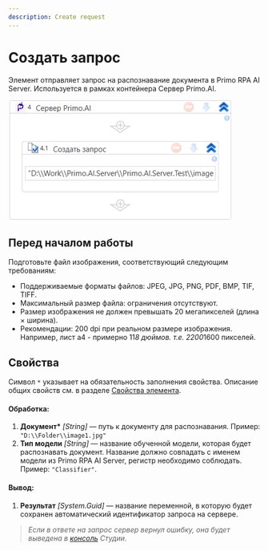 ```yaml
---
description: Create request
---
```


# Создать запрос

Элемент отправляет запрос на распознавание документа в Primo RPA AI Server. Используется в рамках контейнера Сервер Primo.AI.

![](<../../../.gitbook/assets1/windows_items/WFAttachPrimoAIServer.png>)

## Перед началом работы

Подготовьте файл изображения, соответствующий следующим требованиям:
* Поддерживаемые форматы файлов: JPEG, JPG, PNG, PDF, BMP, TIF, TIFF. 
* Максимальный размер файла: ограничения отсутствуют.
* Размер изображения не должен превышать 20 мегапикселей (длина × ширина).
* Рекомендации: 200 dpi при реальном размере изображения. Например, лист а4 - примерно 11*8 дюймов. т.е. 2200*1600 пикселей.


## Свойства
Символ `*` указывает на обязательность заполнения свойства. Описание общих свойств см. в разделе [Свойства элемента](https://docs.primo-rpa.ru/primo-rpa/primo-studio/process/elements#svoistva-elementa).

#### Обработка:

1. **Документ\*** *[String]* — путь к документу для распознавания. Пример: `"D:\\Folder\\image1.jpg"`
2. **Тип модели** *[String]* — название обученной модели, которая будет распознавать документ. Название должно совпадать с именем модели из Primo RPA AI Server, регистр необходимо соблюдать. Пример: `"Classifier"`.

#### Вывод:

1. **Результат** *[System.Guid]* — название переменной, в которую будет сохранен автоматический идентификатор запроса на сервере.

> *Если в ответе на запрос сервер вернул ошибку, она будет выведена в [консоль](https://docs.primo-rpa.ru/primo-rpa/primo-studio/process/debug#konsol) Студии.*
